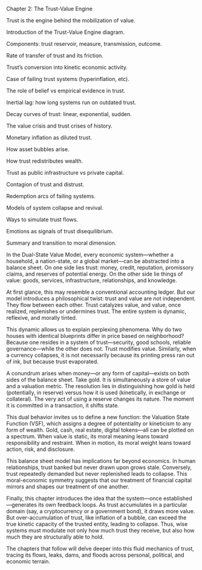 Chapter 2: The Trust-Value Engine

Trust is the engine behind the mobilization of value.

Introduction of the Trust-Value Engine diagram.

Components: trust reservoir, measure, transmission, outcome.

Rate of transfer of trust and its friction.

Trust’s conversion into kinetic economic activity.

Case of failing trust systems (hyperinflation, etc).

The role of belief vs empirical evidence in trust.

Inertial lag: how long systems run on outdated trust.

Decay curves of trust: linear, exponential, sudden.

The value crisis and trust crises of history.

Monetary inflation as diluted trust.

How asset bubbles arise.

How trust redistributes wealth.

Trust as public infrastructure vs private capital.

Contagion of trust and distrust.

Redemption arcs of failing systems.

Models of system collapse and revival.

Ways to simulate trust flows.

Emotions as signals of trust disequilibrium.

Summary and transition to moral dimension.

In the Dual-State Value Model, every economic system—whether a household, a nation-state, or a global market—can be abstracted into a balance sheet. On one side lies trust: money, credit, reputation, promissory claims, and reserves of potential energy. On the other side lie things of value: goods, services, infrastructure, relationships, and knowledge.

At first glance, this may resemble a conventional accounting ledger. But our model introduces a philosophical twist: trust and value are not independent. They flow between each other. Trust catalyzes value, and value, once realized, replenishes or undermines trust. The entire system is dynamic, reflexive, and morally tinted.

This dynamic allows us to explain perplexing phenomena. Why do two houses with identical blueprints differ in price based on neighborhood? Because one resides in a system of trust—security, good schools, reliable governance—while the other does not. Trust modifies value. Similarly, when a currency collapses, it is not necessarily because its printing press ran out of ink, but because trust evaporated.

A conundrum arises when money—or any form of capital—exists on both sides of the balance sheet. Take gold. It is simultaneously a store of value and a valuation metric. The resolution lies in distinguishing how gold is held (potentially, in reserve) versus how it is used (kinetically, in exchange or collateral). The very act of using a reserve changes its nature. The moment it is committed in a transaction, it shifts state.

This dual behavior invites us to define a new function: the Valuation State Function (VSF), which assigns a degree of potentiality or kineticism to any form of wealth. Gold, cash, real estate, digital tokens—all can be plotted on a spectrum. When value is static, its moral meaning leans toward responsibility and restraint. When in motion, its moral weight leans toward action, risk, and disclosure.

This balance sheet model has implications far beyond economics. In human relationships, trust banked but never drawn upon grows stale. Conversely, trust repeatedly demanded but never replenished leads to collapse. This moral-economic symmetry suggests that our treatment of financial capital mirrors and shapes our treatment of one another.

Finally, this chapter introduces the idea that the system—once established—generates its own feedback loops. As trust accumulates in a particular domain (say, a cryptocurrency or a government bond), it draws more value. But over-accumulation of trust, like inflation of a bubble, can exceed the true kinetic capacity of the trusted entity, leading to collapse. Thus, wise systems must modulate not only how much trust they receive, but also how much they are structurally able to hold.

The chapters that follow will delve deeper into this fluid mechanics of trust, tracing its flows, leaks, dams, and floods across personal, political, and economic terrain.
